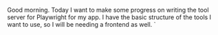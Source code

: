 Good morning. Today I want to make some progress on writing the tool server for Playwright for my app. I have the basic structure of the tools I want to use, so I will be needing a frontend as well. 
`

